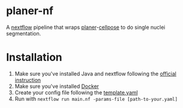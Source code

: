 # planer-nf

A [nextflow](https://www.nextflow.io/) pipeline that wraps [planer](https://github.com/Image-Py/planer)-[cellpose](https://www.cellpose.org/) to do single nuclei segmentation.

# Installation

1. Make sure you've installed Java and nextflow following the [official instruction](https://www.nextflow.io/index.html#GetStarted)
2. Make sure you've installed [Docker](https://www.docker.com/)
3. Create your config file following the [template.yaml](https://github.com/BioinfoTongLI/planer-nf/blob/main/template.yaml)
4. Run with `nextflow run main.nf -params-file [path-to-your.yaml]`
